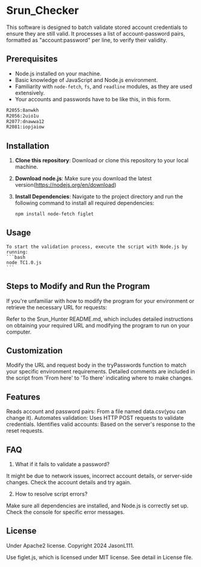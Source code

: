 # Srun_Checker

This software is designed to batch validate stored account credentials to ensure they are still valid. It processes a list of account-password pairs, formatted as "account:password" per line, to verify their validity.

## Prerequisites

- Node.js installed on your machine.
- Basic knowledge of JavaScript and Node.js environment.
- Familiarity with `node-fetch`, `fs`, and `readline` modules, as they are used extensively.
- Your accounts and passwords have to be like this, in this form.
```bash
R2055:8anwkh
R2056:2uio1u
R2077:dnawwa12
R2081:iopjaiow
```

## Installation

1. **Clone this repository**:
   Download or clone this repository to your local machine.

2. **Download node.js**:
    Make sure you download the latest version(https://nodejs.org/en/download)

3. **Install Dependencies**:
   Navigate to the project directory and run the following command to install all required dependencies:

   ```bash
   npm install node-fetch figlet
   ```
## Usage
    To start the validation process, execute the script with Node.js by running:
    ```bash
    node TC1.0.js
    ```
## Steps to Modify and Run the Program
If you're unfamiliar with how to modify the program for your environment or retrieve the necessary URL for requests:

Refer to the Srun_Hunter README.md, which includes detailed instructions on obtaining your required URL and modifying the program to run on your computer.

## Customization
Modify the URL and request body in the tryPasswords function to match your specific environment requirements. Detailed comments are included in the script from 'From here' to 'To there' indicating where to make changes.

## Features
Reads account and password pairs: From a file named data.csv(you can change it).
Automates validation: Uses HTTP POST requests to validate credentials.
Identifies valid accounts: Based on the server's response to the reset requests.
## FAQ
1. What if it fails to validate a password?

It might be due to network issues, incorrect account details, or server-side changes. Check the account details and try again.

2. How to resolve script errors?

Make sure all dependencies are installed, and Node.js is correctly set up. Check the console for specific error messages.

## License

Under Apache2 license. Copyright 2024 JasonL111.

Use figlet.js, which is licensed under MIT license. See detail in License file.
